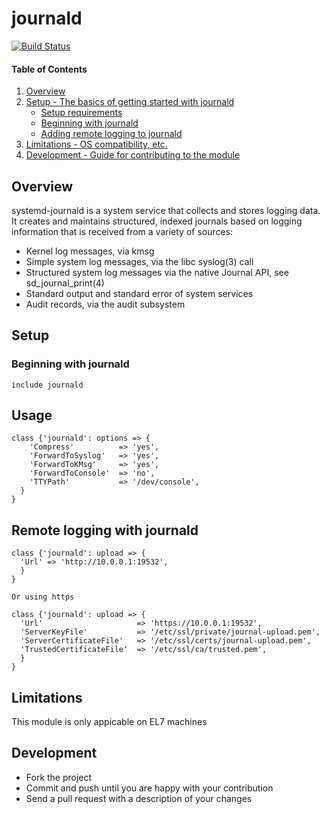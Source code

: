 # journald
[![Build Status](https://travis-ci.org/cristifalcas/puppet-journald.png?branch=master)](https://travis-ci.org/cristifalcas/puppet-journald)

#### Table of Contents

1. [Overview](#overview)
2. [Setup - The basics of getting started with journald](#setup)
    * [Setup requirements](#setup-requirements)
    * [Beginning with journald](#beginning-with-journald)
    * [Adding remote logging to journald](#remote-logging-with-journald)
3. [Limitations - OS compatibility, etc.](#limitations)
4. [Development - Guide for contributing to the module](#development)

## Overview

systemd-journald is a system service that collects and stores logging data. 
It creates and maintains structured, indexed journals based on logging information 
that is received from a variety of sources:

* Kernel log messages, via kmsg
* Simple system log messages, via the libc syslog(3) call
* Structured system log messages via the native Journal API, see sd_journal_print(4)
* Standard output and standard error of system services
* Audit records, via the audit subsystem

## Setup

### Beginning with journald

    include journald

## Usage

    class {'journald': options => {
	    'Compress'          => 'yes',
	    'ForwardToSyslog'   => 'yes',
	    'ForwardToKMsg'     => 'yes',
	    'ForwardToConsole'  => 'no',
	    'TTYPath'           => '/dev/console',
	  }
    }

## Remote logging with journald

    class {'journald': upload => {
      'Url' => 'http://10.0.0.1:19532',
      }
    }

    Or using https

    class {'journald': upload => {
      'Url'                     => 'https://10.0.0.1:19532',
      'ServerKeyFile'           => '/etc/ssl/private/journal-upload.pem',
      'ServerCertificateFile'   => '/etc/ssl/certs/journal-upload.pem',
      'TrustedCertificateFile'  => '/etc/ssl/ca/trusted.pem',
      }
    }

## Limitations

This module is only appicable on EL7 machines

## Development

* Fork the project
* Commit and push until you are happy with your contribution
* Send a pull request with a description of your changes
